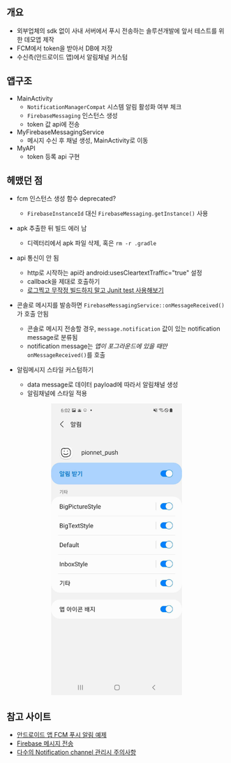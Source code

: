 ## 개요
- 외부업체의 sdk 없이 사내 서버에서 푸시 전송하는 솔루션개발에 앞서 테스트를 위한 데모앱 제작
- FCM에서 token을 받아서 DB에 저장
- 수신측(안드로이드 앱)에서 알림채널 커스텀

## 앱구조
- MainActivity
	- `NotificationManagerCompat` 시스템 알림 활성화 여부 체크
	- `FirebaseMessaging` 인스턴스 생성
	- token 값 api에 전송
- MyFirebaseMessagingService
	- 메시지 수신 후 채널 생성, MainActivity로 이동
- MyAPI
	- token 등록 api 구현
	

## 헤맸던 점
- fcm 인스턴스 생성 함수 deprecated?
	- `FirebaseInstanceId` 대신 `FirebaseMessaging.getInstance()` 사용
	
- apk 추출한 뒤 빌드 에러 남
	- 디렉터리에서 apk 파일 삭제, 혹은 `rm -r .gradle`
	
- api 통신이 안 됨
	- http로 시작하는 api라 android:usesCleartextTraffic="true" 설정
	- callback을 제대로 호출하기
	- <u>로그찍고 무작정 빌드하지 말고 Junit test 사용해보기</u>
	
- 콘솔로 메시지를 발송하면 `FirebaseMessagingService::onMessageReceived()`가 호출 안됨
	- 콘솔로 메시지 전송할 경우, `message.notification` 값이 있는 notification message로 분류됨
	- notification message는 *앱이 포그라운드에 있을 때만* `onMessageReceived()`를 호출

- 알림메시지 스타일 커스텀하기
	- data message로 데이터 payload에 따라서 알림채널 생성
	- 알림채널에 스타일 적용
<p align="center">
	<img src="img.jpg" width="300">
</p>

## 참고 사이트
- [안드로이드 앱 FCM 푸시 알림 예제](https://blog.naver.com/PostView.naver?blogId=ndb796&logNo=221553341369&redirect=Dlog&widgetTypeCall=true&directAccess=false)
- [Firebase 메시지 전송](https://team-platform.tistory.com/23)
- [다수의 Notification channel 관리시 주의사항](https://dev3m.tistory.com/entry/%EB%8B%A4%EC%88%98%EC%9D%98-Notification-channel-%EA%B4%80%EB%A6%AC%EC%8B%9C-%EC%A3%BC%EC%9D%98%EC%82%AC%ED%95%AD)